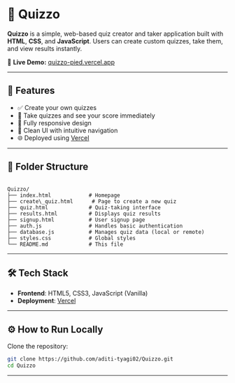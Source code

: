 
# 🎯 Quizzo

**Quizzo** is a simple, web-based quiz creator and taker application built with **HTML**, **CSS**, and **JavaScript**. Users can create custom quizzes, take them, and view results instantly.

🔗 **Live Demo:** [quizzo-pied.vercel.app](https://quizzo-pied.vercel.app/)

---

## 🚀 Features

- ✅ Create your own quizzes
- 🧠 Take quizzes and see your score immediately
- 📱 Fully responsive design
- 🎨 Clean UI with intuitive navigation
- 🌐 Deployed using [Vercel](https://vercel.com/)

---

## 📁 Folder Structure

```

Quizzo/
├── index.html            # Homepage
├── create\_quiz.html      # Page to create a new quiz
├── quiz.html             # Quiz-taking interface
├── results.html          # Displays quiz results
├── signup.html           # User signup page
├── auth.js               # Handles basic authentication
├── database.js           # Manages quiz data (local or remote)
├── styles.css            # Global styles
└── README.md             # This file

````

---

## 🛠 Tech Stack

- **Frontend**: HTML5, CSS3, JavaScript (Vanilla)
- **Deployment**: [Vercel](https://vercel.com/)

---

## ⚙️ How to Run Locally

Clone the repository:

   ```bash
   git clone https://github.com/aditi-tyagi02/Quizzo.git
   cd Quizzo
````

---

